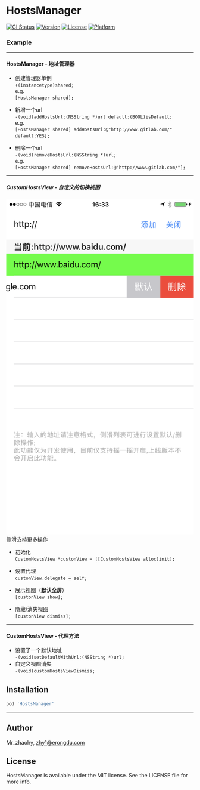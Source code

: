 # HostsManager

[![CI Status](http://img.shields.io/travis/Mr_zhaohy/HostsManager.svg?style=flat)](https://travis-ci.org/Mr_zhaohy/HostsManager)
[![Version](https://img.shields.io/cocoapods/v/HostsManager.svg?style=flat)](http://cocoapods.org/pods/HostsManager)
[![License](https://img.shields.io/cocoapods/l/HostsManager.svg?style=flat)](http://cocoapods.org/pods/HostsManager)
[![Platform](https://img.shields.io/cocoapods/p/HostsManager.svg?style=flat)](http://cocoapods.org/pods/HostsManager)

### Example
***
#### HostsManager - 地址管理器
- 创建管理器单例
<br >`+(instancetype)shared;`
<br >e.g.
<br >`[HostsManager shared];`

- 新增一个url
<br >`-(void)addHostsUrl:(NSString *)url default:(BOOL)isDefault;`
<br >e.g.
<br >`[HostsManager shared] addHostsUrl:@"http://www.gitlab.com/" default:YES];`

- 删除一个url
<br >`-(void)removeHostsUrl:(NSString *)url;`
<br >e.g.
<br >`[HostsManager shared] removeHostsUrl:@"http://www.gitlab.com/"];`

***
##### CustomHostsView - 自定义的切换视图
![Alt text](./IMG_0033.PNG)
<br >侧滑支持更多操作

- 初始化
<br >`CustomHostsView *custonView = [[CustomHostsView alloc]init];`

- 设置代理
<br >`custonView.delegate = self;`

- 展示视图（**默认全屏**）
<br >`[custonView show];`

- 隐藏/消失视图
<br >`[custonView dismiss]; `

***
#### CustomHostsView - 代理方法
- 设置了一个默认地址
<br >`-(void)setDefaultWithUrl:(NSString *)url;`
- 自定义视图消失
<br >`-(void)customHostsViewDismiss;`

## Installation

```ruby
pod 'HostsManager'
```
---
## Author

Mr_zhaohy, zhy1@erongdu.com

## License

HostsManager is available under the MIT license. See the LICENSE file for more info.

